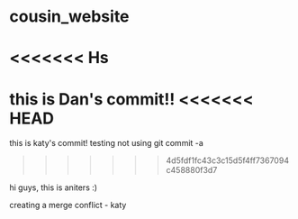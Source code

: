 # cousin_website
<<<<<<< Hs
=======
this is Dan's commit!!
<<<<<<< HEAD
=======
this is katy's commit! testing not using git commit -a
>>>>>>> 4d5fdf1fc43c3c15d5f4ff7367094c458880f3d7

hi guys, this is aniters :)

creating a merge conflict - katy